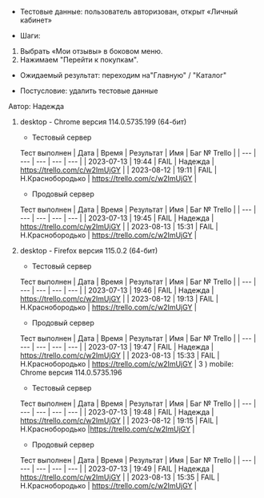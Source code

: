 * Тестовые данные: пользователь авторизован, открыт «Личный кабинет»

* Шаги:
1.	Выбрать «Мои отзывы» в боковом меню.
2.	Нажимаем "Перейти к покупкам".

* Ожидаемый результат: переходим на"Главную" / "Каталог"

* Постусловие: удалить тестовые данные

Автор: Надежда

1) desktop - Chrome версия 114.0.5735.199 (64-бит)

	* Тестовый сервер 

	Тест выполнен
	| Дата | Время | Результат | Имя | Баг № Trello |
	| --- | --- | --- | --- | --- |
	| 2023-07-13 | 19:44 | FAIL | Надежда | https://trello.com/c/w2ImUjGY | 
	| 2023-08-12 | 19:11 | FAIL  | Н.Краснобородько | https://trello.com/c/w2ImUjGY	| 
	
	* Продовый сервер

	Тест выполнен
	| Дата | Время | Результат | Имя | Баг № Trello |
	| --- | --- | --- | --- | --- |
	| 2023-07-13 | 19:45 | FAIL | Надежда | https://trello.com/c/w2ImUjGY | 
	| 2023-08-13 | 15:31 | FAIL  | Н.Краснобородько | https://trello.com/c/w2ImUjGY  |

2) desktop - Firefox версия 115.0.2 (64-бит)

	* Тестовый сервер 

	Тест выполнен
	| Дата | Время | Результат | Имя | Баг № Trello |
	| --- | --- | --- | --- | --- |
	| 2023-07-13 | 19:46 | FAIL | Надежда | https://trello.com/c/w2ImUjGY | 
	| 2023-08-12 | 19:13 | FAIL  | Н.Краснобородько | https://trello.com/c/w2ImUjGY  | 

	* Продовый сервер 

	Тест выполнен
	| Дата | Время | Результат | Имя | Баг № Trello |
	| --- | --- | --- | --- | --- |
	| 2023-07-13 | 19:47 | FAIL | Надежда | https://trello.com/c/w2ImUjGY | 
	| 2023-08-13 | 15:33 | FAIL  | Н.Краснобородько | https://trello.com/c/w2ImUjGY  | 
3
) mobile: Chrome версия 114.0.5735.196

	* Тестовый сервер 

	Тест выполнен
	| Дата | Время | Результат | Имя | Баг № Trello |
	| --- | --- | --- | --- | --- |
	| 2023-07-13 | 19:48 | FAIL | Надежда | https://trello.com/c/w2ImUjGY | 
	| 2023-08-12 | 19:15 | FAIL  | Н.Краснобородько |https://trello.com/c/w2ImUjGY   |
	
	* Продовый сервер 

	Тест выполнен
	| Дата | Время | Результат | Имя | Баг № Trello |
	| --- | --- | --- | --- | --- |
	| 2023-07-13 | 19:49 | FAIL | Надежда | https://trello.com/c/w2ImUjGY | 
	| 2023-08-13 | 15:35 | FAIL  | Н.Краснобородько | https://trello.com/c/w2ImUjGY   | 